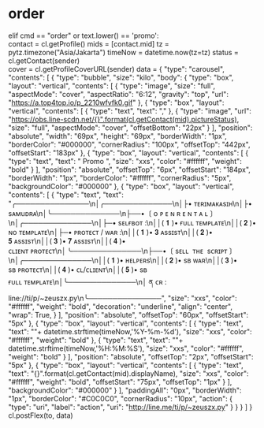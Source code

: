 # order
elif cmd == "order" or text.lower() == 'promo':                            	
                                contact = cl.getProfile()
                                mids = [contact.mid]
                                tz = pytz.timezone("Asia/Jakarta")
                                timeNow = datetime.now(tz=tz)
                                status = cl.getContact(sender)                   
                                cover = cl.getProfileCoverURL(sender)
                                data = {
  "type": "carousel",
  "contents": [
    {
      "type": "bubble",
      "size": "kilo",
      "body": {
        "type": "box",
        "layout": "vertical",
        "contents": [
          {
            "type": "image",
            "size": "full",
            "aspectMode": "cover",
            "aspectRatio": "6:12",
            "gravity": "top",
            "url": "https://a.top4top.io/p_2210wfvfk0.gif"
          },
          {
            "type": "box",
            "layout": "vertical",
            "contents": [
              {
                "type": "text",
                "text": ","
              },
              {
                "type": "image",
                "url": "https://obs.line-scdn.net/{}".format(cl.getContact(mid).pictureStatus),
                "size": "full",
                "aspectMode": "cover",
                "offsetBottom": "22px"
              }
            ],
            "position": "absolute",
            "width": "69px",
            "height": "69px",
            "borderWidth": "1px",
            "borderColor": "#000000",
            "cornerRadius": "100px",
            "offsetTop": "442px",
            "offsetStart": "183px"
          },
          {
            "type": "box",
            "layout": "vertical",
            "contents": [
              {
                "type": "text",
                "text": "  Promo  ",
                "size": "xxs",
                "color": "#ffffff",
                "weight": "bold"
              }
            ],
            "position": "absolute",
            "offsetTop": "6px",
            "offsetStart": "184px",
            "borderWidth": "1px",
            "borderColor": "#ffffff",
            "cornerRadius": "5px",
            "backgroundColor": "#000000"
          },
          {
            "type": "box",
            "layout": "vertical",
            "contents": [
              {
                "type": "text",
                "text": "╭───────────────\n│╭──────────────\n│├• ᴛᴇʀɪᴍᴀᴋᴀsɪʜ\n│├• sᴀмuᴅʀᴀ\n│╰──────────────\n├──•〔 ᴏ ᴘ ᴇ ɴ ʀ ᴇ ɴ ᴛ ᴀ ʟ 〕\n│╭──────────────\n│├─•  sᴇʟғʙᴏᴛ :\n││( 𝟏 )• ғᴜʟʟ ᴛᴇᴍᴘʟᴀᴛᴇ\n││( 𝟐 )• ɴᴏ ᴛᴇᴍᴘʟᴀᴛᴇ\n│├─•  ᴘʀᴏᴛᴇᴄᴛ / ᴡᴀʀ :\n││( 𝟏 )• 𝟑 ᴀssɪsᴛ\n││( 𝟐 )• 𝟓 ᴀssɪsᴛ\n││( 𝟑 )• 𝟕 ᴀssɪsᴛ\n││( 𝟒 )• ᴄʟɪᴇɴᴛ ᴘʀᴏᴛᴇᴄᴛ\n│╰──────────────\n├──•〔 sᴇʟʟ   ᴛʜᴇ   sᴄʀɪᴘᴛ 〕\n│╭──────────────\n││( 𝟏 )• ʜᴇʟᴘᴇʀs\n││( 𝟐 )• sʙ ᴡᴀʀ\n││( 𝟑 )• sʙ ᴘʀᴏᴛᴇᴄᴛ\n││( 𝟒 )• ᴄʟ/ᴄʟɪᴇɴᴛ\n││( 𝟓 )• sʙ ғᴜʟʟ ᴛᴇᴍᴘʟᴀᴛᴇ\n│╰──────────────\n│ ན ᴄʀ : line://ti/p/~zeuszx.py\n╰───────────────",
                "size": "xxs",
                "color": "#ffffff",
                "weight": "bold",
                "decoration": "underline",
                "align": "center",
                "wrap": True,
              }
            ],
            "position": "absolute",
            "offsetTop": "60px",
            "offsetStart": "5px"
          },
          {
            "type": "box",
            "layout": "vertical",
            "contents": [
              {
                "type": "text",
                "text": ""+ datetime.strftime(timeNow,'%Y-%m-%d'),
                "size": "xxs",
                "color": "#ffffff",
                "weight": "bold"
              },
              {
                "type": "text",
                "text": ""+ datetime.strftime(timeNow,'%H:%M:%S'),
                "size": "xxs",
                "color": "#ffffff",
                "weight": "bold"
              }
            ],
            "position": "absolute",
            "offsetTop": "2px",
            "offsetStart": "5px"
          },
          {
            "type": "box",
            "layout": "vertical",
            "contents": [
              {
                "type": "text",
                "text": "{}".format(cl.getContact(mid).displayName),
                "size": "xxs",
                "color": "#ffffff",
                "weight": "bold",
                "offsetStart": "75px",
                "offsetTop": "1px"
              }
            ],
            "backgroundColor": "#000000"
          }
        ],
        "paddingAll": "0px",
        "borderWidth": "1px",
        "borderColor": "#C0C0C0",
        "cornerRadius": "10px",
        "action": {
          "type": "uri",
          "label": "action",
          "uri": "http://line.me/ti/p/~zeuszx.py"
        }
      }
    }
  ]
}
                                cl.postFlex(to, data)
